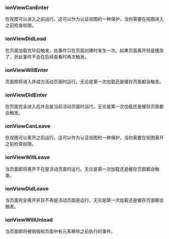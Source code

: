 
### ionViewCanEnter

在视图可以进入之前运行。这可以作为认证视图的一种保护，当你需要在视图进入之前检查权限。

### ionViewDidLoad

在页面加载完毕后触发。此事件只在页面创建时发生一次。如果页面离开但是缓存了，则此事件不会在后续查看时再次触发。

### ionViewWillEnter

页面即将进入并成为活动页面时运行。无论是第一次加载还是缓存页面都会触发。

### ionViewDidEnter

在页面完全进入后并且是当前活动页面时运行。无论是第一次加载还是缓存页面都会触发。

### ionViewCanLeave

在视图可以离开之前运行。这可以作为认证视图的一种保护，当你需要在视图离开之前检查权限。

### ionViewWillLeave

当页面即将离开不在是活动页面时运行。无论是第一次加载还是缓存页面都会触发。

### ionViewDidLeave

当页面完全离开并且不再是活动页面是运行。无论是第一次加载还是缓存页面都会触发。

### ionViewWillUnload

当页面即将被销毁和页面中有元素移除之前执行的事件。